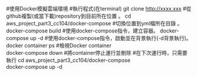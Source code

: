 #使用Docker模擬雲端環境
#執行程式(在terminal) 
git clone http://xxxx.xxx    #從github複製(或當下載)repository到目前所在位置 。
cd aws_project_part3_cc104/docker-compose      #切換位置到yml檔所在目錄 。
docker-compose build         #使用docker-compose指令，建立容器。
docker-compose up -d         #使用docker-compose指令，啟動並在背景執行(-d背景執行)。
docker container ps          #檢視Docker container    
docker-compose down          #將container停止運行並刪除
#在下次運行時，只需要執行
cd aws_project_part3_cc104/docker-compose      
docker-compose up -d 

